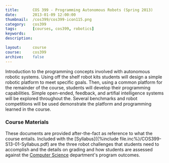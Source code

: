 ```yaml
---
title: 		COS 399 - Programming Autonomous Robots (Spring 2013)
date: 		2013-01-09 12:00:00
thumbnail: 	/cos399/cos399-icon115.png
category: 	cos399
tags: 		[courses, cos399, robotics]
keywords:
description:

layout: 	course
course: 	cos399
archive: 	false
---
```

Introduction to the programming concepts involved with autonomous
robotic systems. Using off the shelf robot kits students will design a
simple robotic platform to meet specific goals. Then, using a common
platform for the remainder of the course, students will develop their
programming capabilities. Simple open-ended, feedback, and artifial
intelligence systems will be explored throughout the. Several benchmarks
and robot competitions will be used demonstrate the platform and
programming learned in the course.

### Course Materials

These documents are provided after-the-fact as reference to what the
course entails. Included with the [Syllabus]({%include
file.inc%}/COS399-S13-01-Syllabus.pdf) are the three robot challenges
that students need to accomplish and the details on grading and how
students are assessed against the [Computer
Science](http://usm.maine.edu/cos) department's program outcomes.
